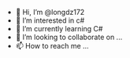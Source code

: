- 👋 Hi, I’m @longdz172
- 👀 I’m interested in c#
- 🌱 I’m currently learning C#
- 💞️ I’m looking to collaborate on ...
- 📫 How to reach me ...

<!---
longdz172/longdz172 is a ✨ special ✨ repository because its `README.md` (this file) appears on your GitHub profile.
You can click the Preview link to take a look at your changes.
--->
